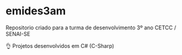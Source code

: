 # emides3am
Repositorio criado para a turma de desenvolvimento 3º ano CETCC / SENAI-SE

👌 Projetos desenvolvidos em C# (C-Sharp)
